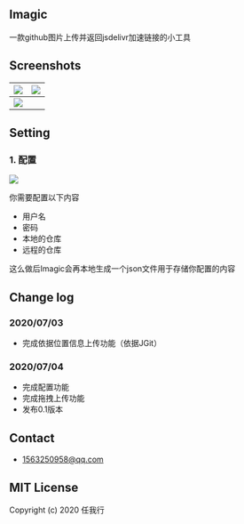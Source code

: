 ## Imagic
一款github图片上传并返回jsdelivr加速链接的小工具



## Screenshots

 ![](https://cdn.jsdelivr.net/gh/fushaolei/imguploadtest/20200704181945.png)|![](https://cdn.jsdelivr.net/gh/fushaolei/imguploadtest/20200704182125.png)
-----------------------------------------------|---------------------------------------------------------------------
| ![](https://cdn.jsdelivr.net/gh/fushaolei/imguploadtest/20200704182432.png) |


## Setting
### 1. 配置
![](https://cdn.jsdelivr.net/gh/fushaolei/imguploadtest/20200704182547.png)

你需要配置以下内容

- 用户名
- 密码
- 本地的仓库
- 远程的仓库

这么做后Imagic会再本地生成一个json文件用于存储你配置的内容

## Change log

### 2020/07/03
- 完成依据位置信息上传功能（依据JGit）

### 2020/07/04
- 完成配置功能
- 完成拖拽上传功能
- 发布0.1版本

## Contact
- 1563250958@qq.com

## MIT License

Copyright (c) 2020 任我行
